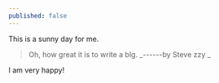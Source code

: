 ```yaml
---
published: false
---
```

This is a sunny day for me.

> Oh, how great it is to write a blg.  _------by Steve zzy	_ 

I am very happy!
